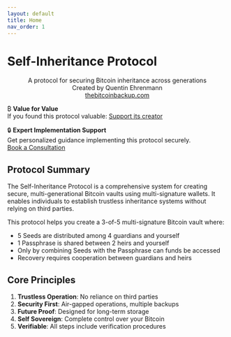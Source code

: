 ```yaml
---
layout: default
title: Home
nav_order: 1
---
```


# Self-Inheritance Protocol

<p align="center">
  A protocol for securing Bitcoin inheritance across generations<br>
  Created by Quentin Ehrenmann<br>
  <a href="https://thebitcoinbackup.com">thebitcoinbackup.com</a>
</p>

₿ **Value for Value**  
If you found this protocol valuable:
[Support its creator](https://btcpay.btc.aw/api/v1/invoices?storeId=3vSNdjUq4Qs6P9Jxbxoe52kD19XutfroUveZJrUyU7hz&checkoutDesc=Self-Inheritance+Protocol&price=300&currency=USD&defaultPaymentMethod=BTC-CHAIN)

🔒 **Expert Implementation Support**  
Get personalized guidance implementing this protocol securely.  
[Book a Consultation](https://thebitcoinbackup.com/services)

## Protocol Summary
The Self-Inheritance Protocol is a comprehensive system for creating secure, multi-generational Bitcoin vaults using multi-signature wallets. It enables individuals to establish trustless inheritance systems without relying on third parties.

This protocol helps you create a 3-of-5 multi-signature Bitcoin vault where:
- 5 Seeds are distributed among 4 guardians and yourself
- 1 Passphrase is shared between 2 heirs and yourself
- Only by combining Seeds with the Passphrase can funds be accessed
- Recovery requires cooperation between guardians and heirs

## Core Principles
1. **Trustless Operation**: No reliance on third parties
2. **Security First**: Air-gapped operations, multiple backups
3. **Future Proof**: Designed for long-term storage
4. **Self Sovereign**: Complete control over your Bitcoin
5. **Verifiable**: All steps include verification procedures

